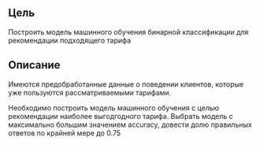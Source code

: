## Цель
Построить модель машинного обучения бинарной классификации для рекомендации подходящего тарифа

## Описание
Имеются предобработанные данные о поведении клиентов, которые уже пользуются рассматриваемыми тарифами.

Необходимо построить модель машинного обучения с целью рекомендации наиболее выгодгодного тарифа. Выбрать модель с максимально большим значением accuracy, довести долю правильных ответов по крайней мере до 0.75
